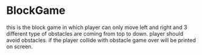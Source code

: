 # BlockGame
this is the block game in which player can only move left and right and 3 different type of obstacles are coming from top to down. player should avoid obstacles. if the player collide with obstacle game over will be printed on screen.
